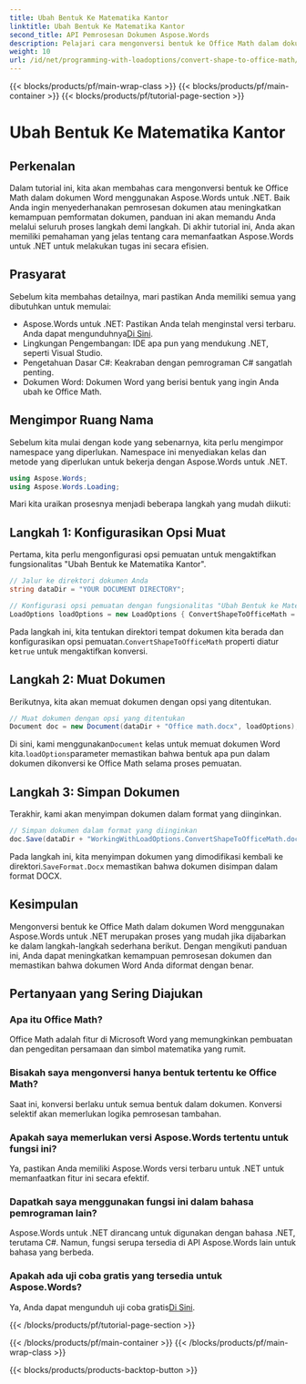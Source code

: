 ```yaml
---
title: Ubah Bentuk Ke Matematika Kantor
linktitle: Ubah Bentuk Ke Matematika Kantor
second_title: API Pemrosesan Dokumen Aspose.Words
description: Pelajari cara mengonversi bentuk ke Office Math dalam dokumen Word menggunakan Aspose.Words untuk .NET dengan panduan kami. Sempurnakan format dokumen Anda dengan mudah.
weight: 10
url: /id/net/programming-with-loadoptions/convert-shape-to-office-math/
---
```


{{< blocks/products/pf/main-wrap-class >}}
{{< blocks/products/pf/main-container >}}
{{< blocks/products/pf/tutorial-page-section >}}

# Ubah Bentuk Ke Matematika Kantor

## Perkenalan

Dalam tutorial ini, kita akan membahas cara mengonversi bentuk ke Office Math dalam dokumen Word menggunakan Aspose.Words untuk .NET. Baik Anda ingin menyederhanakan pemrosesan dokumen atau meningkatkan kemampuan pemformatan dokumen, panduan ini akan memandu Anda melalui seluruh proses langkah demi langkah. Di akhir tutorial ini, Anda akan memiliki pemahaman yang jelas tentang cara memanfaatkan Aspose.Words untuk .NET untuk melakukan tugas ini secara efisien.

## Prasyarat

Sebelum kita membahas detailnya, mari pastikan Anda memiliki semua yang dibutuhkan untuk memulai:

- Aspose.Words untuk .NET: Pastikan Anda telah menginstal versi terbaru. Anda dapat mengunduhnya[Di Sini](https://releases.aspose.com/words/net/).
- Lingkungan Pengembangan: IDE apa pun yang mendukung .NET, seperti Visual Studio.
- Pengetahuan Dasar C#: Keakraban dengan pemrograman C# sangatlah penting.
- Dokumen Word: Dokumen Word yang berisi bentuk yang ingin Anda ubah ke Office Math.

## Mengimpor Ruang Nama

Sebelum kita mulai dengan kode yang sebenarnya, kita perlu mengimpor namespace yang diperlukan. Namespace ini menyediakan kelas dan metode yang diperlukan untuk bekerja dengan Aspose.Words untuk .NET.

```csharp
using Aspose.Words;
using Aspose.Words.Loading;
```

Mari kita uraikan prosesnya menjadi beberapa langkah yang mudah diikuti:

## Langkah 1: Konfigurasikan Opsi Muat

Pertama, kita perlu mengonfigurasi opsi pemuatan untuk mengaktifkan fungsionalitas "Ubah Bentuk ke Matematika Kantor".

```csharp
// Jalur ke direktori dokumen Anda
string dataDir = "YOUR DOCUMENT DIRECTORY";

// Konfigurasi opsi pemuatan dengan fungsionalitas "Ubah Bentuk ke Matematika Kantor"
LoadOptions loadOptions = new LoadOptions { ConvertShapeToOfficeMath = true };
```

 Pada langkah ini, kita tentukan direktori tempat dokumen kita berada dan konfigurasikan opsi pemuatan.`ConvertShapeToOfficeMath` properti diatur ke`true` untuk mengaktifkan konversi.

## Langkah 2: Muat Dokumen

Berikutnya, kita akan memuat dokumen dengan opsi yang ditentukan.

```csharp
// Muat dokumen dengan opsi yang ditentukan
Document doc = new Document(dataDir + "Office math.docx", loadOptions);
```

 Di sini, kami menggunakan`Document` kelas untuk memuat dokumen Word kita.`loadOptions`parameter memastikan bahwa bentuk apa pun dalam dokumen dikonversi ke Office Math selama proses pemuatan.

## Langkah 3: Simpan Dokumen

Terakhir, kami akan menyimpan dokumen dalam format yang diinginkan.

```csharp
// Simpan dokumen dalam format yang diinginkan
doc.Save(dataDir + "WorkingWithLoadOptions.ConvertShapeToOfficeMath.docx", SaveFormat.Docx);
```

 Pada langkah ini, kita menyimpan dokumen yang dimodifikasi kembali ke direktori.`SaveFormat.Docx` memastikan bahwa dokumen disimpan dalam format DOCX.

## Kesimpulan

Mengonversi bentuk ke Office Math dalam dokumen Word menggunakan Aspose.Words untuk .NET merupakan proses yang mudah jika dijabarkan ke dalam langkah-langkah sederhana berikut. Dengan mengikuti panduan ini, Anda dapat meningkatkan kemampuan pemrosesan dokumen dan memastikan bahwa dokumen Word Anda diformat dengan benar.

## Pertanyaan yang Sering Diajukan

### Apa itu Office Math?  
Office Math adalah fitur di Microsoft Word yang memungkinkan pembuatan dan pengeditan persamaan dan simbol matematika yang rumit.

### Bisakah saya mengonversi hanya bentuk tertentu ke Office Math?  
Saat ini, konversi berlaku untuk semua bentuk dalam dokumen. Konversi selektif akan memerlukan logika pemrosesan tambahan.

### Apakah saya memerlukan versi Aspose.Words tertentu untuk fungsi ini?  
Ya, pastikan Anda memiliki Aspose.Words versi terbaru untuk .NET untuk memanfaatkan fitur ini secara efektif.

### Dapatkah saya menggunakan fungsi ini dalam bahasa pemrograman lain?  
Aspose.Words untuk .NET dirancang untuk digunakan dengan bahasa .NET, terutama C#. Namun, fungsi serupa tersedia di API Aspose.Words lain untuk bahasa yang berbeda.

### Apakah ada uji coba gratis yang tersedia untuk Aspose.Words?  
 Ya, Anda dapat mengunduh uji coba gratis[Di Sini](https://releases.aspose.com/).

{{< /blocks/products/pf/tutorial-page-section >}}

{{< /blocks/products/pf/main-container >}}
{{< /blocks/products/pf/main-wrap-class >}}

{{< blocks/products/products-backtop-button >}}
